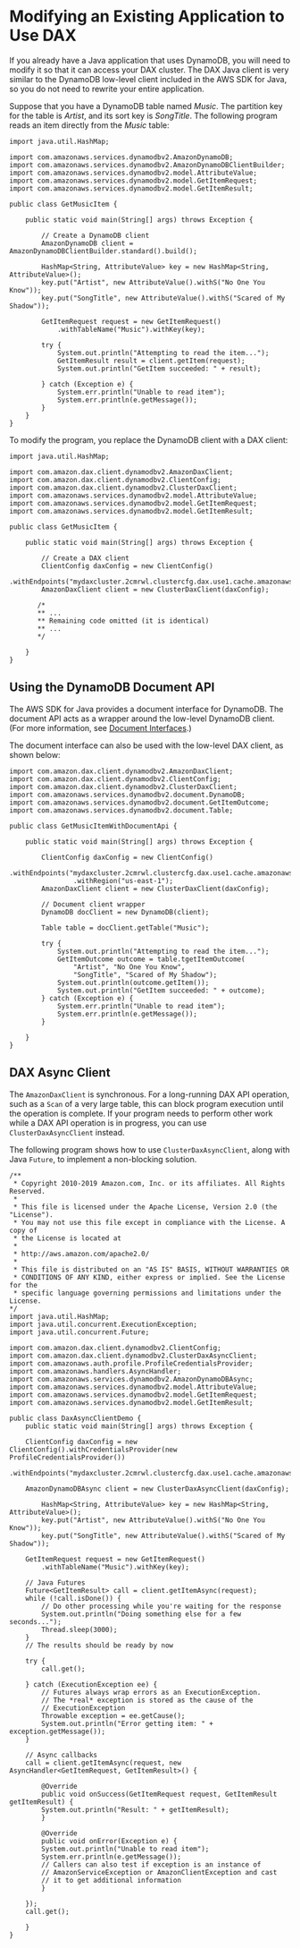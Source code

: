 # Modifying an Existing Application to Use DAX<a name="DAX.client.modify-your-app"></a>

If you already have a Java application that uses DynamoDB, you will need to modify it so that it can access your DAX cluster\. The DAX Java client is very similar to the DynamoDB low\-level client included in the AWS SDK for Java, so you do not need to rewrite your entire application\.

Suppose that you have a DynamoDB table named *Music*\. The partition key for the table is *Artist*, and its sort key is *SongTitle*\. The following program reads an item directly from the *Music* table:

```
import java.util.HashMap;

import com.amazonaws.services.dynamodbv2.AmazonDynamoDB;
import com.amazonaws.services.dynamodbv2.AmazonDynamoDBClientBuilder;
import com.amazonaws.services.dynamodbv2.model.AttributeValue;
import com.amazonaws.services.dynamodbv2.model.GetItemRequest;
import com.amazonaws.services.dynamodbv2.model.GetItemResult;

public class GetMusicItem {

    public static void main(String[] args) throws Exception {

        // Create a DynamoDB client
        AmazonDynamoDB client = AmazonDynamoDBClientBuilder.standard().build();

        HashMap<String, AttributeValue> key = new HashMap<String, AttributeValue>();
        key.put("Artist", new AttributeValue().withS("No One You Know"));
        key.put("SongTitle", new AttributeValue().withS("Scared of My Shadow"));

        GetItemRequest request = new GetItemRequest()
            .withTableName("Music").withKey(key);

        try {
            System.out.println("Attempting to read the item...");
            GetItemResult result = client.getItem(request);
            System.out.println("GetItem succeeded: " + result);

        } catch (Exception e) {
            System.err.println("Unable to read item");
            System.err.println(e.getMessage());
        }
    }
}
```

To modify the program, you replace the DynamoDB client with a DAX client:

```
import java.util.HashMap;

import com.amazon.dax.client.dynamodbv2.AmazonDaxClient;
import com.amazon.dax.client.dynamodbv2.ClientConfig;
import com.amazon.dax.client.dynamodbv2.ClusterDaxClient;
import com.amazonaws.services.dynamodbv2.model.AttributeValue;
import com.amazonaws.services.dynamodbv2.model.GetItemRequest;
import com.amazonaws.services.dynamodbv2.model.GetItemResult;

public class GetMusicItem {

    public static void main(String[] args) throws Exception {

        // Create a DAX client
        ClientConfig daxConfig = new ClientConfig()
            .withEndpoints("mydaxcluster.2cmrwl.clustercfg.dax.use1.cache.amazonaws.com:8111");
        AmazonDaxClient client = new ClusterDaxClient(daxConfig);

       /*
       ** ...
       ** Remaining code omitted (it is identical)
       ** ...
       */

    }
}
```

## Using the DynamoDB Document API<a name="DAX.client.modify-your-app.document-api"></a>

The AWS SDK for Java provides a document interface for DynamoDB\. The document API acts as a wrapper around the low\-level DynamoDB client\. \(For more information, see [Document Interfaces](https://docs.aws.amazon.com/amazondynamodb/latest/developerguide/Programming.SDKs.Interfaces.Document.html)\.\)

The document interface can also be used with the low\-level DAX client, as shown below:

```
import com.amazon.dax.client.dynamodbv2.AmazonDaxClient;
import com.amazon.dax.client.dynamodbv2.ClientConfig;
import com.amazon.dax.client.dynamodbv2.ClusterDaxClient;
import com.amazonaws.services.dynamodbv2.document.DynamoDB;
import com.amazonaws.services.dynamodbv2.document.GetItemOutcome;
import com.amazonaws.services.dynamodbv2.document.Table;

public class GetMusicItemWithDocumentApi {

    public static void main(String[] args) throws Exception {

        ClientConfig daxConfig = new ClientConfig()
                .withEndpoints("mydaxcluster.2cmrwl.clustercfg.dax.use1.cache.amazonaws.com:8111")
                .withRegion("us-east-1");
        AmazonDaxClient client = new ClusterDaxClient(daxConfig);

        // Document client wrapper
        DynamoDB docClient = new DynamoDB(client);

        Table table = docClient.getTable("Music");

        try {
            System.out.println("Attempting to read the item...");
            GetItemOutcome outcome = table.tgetItemOutcome(
                "Artist", "No One You Know",
                "SongTitle", "Scared of My Shadow");
            System.out.println(outcome.getItem());
            System.out.println("GetItem succeeded: " + outcome);
        } catch (Exception e) {
            System.err.println("Unable to read item");
            System.err.println(e.getMessage());
        }

    }
}
```

## DAX Async Client<a name="DAX.client.async"></a>

The `AmazonDaxClient` is synchronous\. For a long\-running DAX API operation, such as a `Scan` of a very large table, this can block program execution until the operation is complete\. If your program needs to perform other work while a DAX API operation is in progress, you can use `ClusterDaxAsyncClient` instead\.

The following program shows how to use `ClusterDaxAsyncClient`, along with Java `Future`, to implement a non\-blocking solution\.

```
/**
 * Copyright 2010-2019 Amazon.com, Inc. or its affiliates. All Rights Reserved.
 *
 * This file is licensed under the Apache License, Version 2.0 (the "License").
 * You may not use this file except in compliance with the License. A copy of
 * the License is located at
 *
 * http://aws.amazon.com/apache2.0/
 *
 * This file is distributed on an "AS IS" BASIS, WITHOUT WARRANTIES OR
 * CONDITIONS OF ANY KIND, either express or implied. See the License for the
 * specific language governing permissions and limitations under the License.
*/
import java.util.HashMap;
import java.util.concurrent.ExecutionException;
import java.util.concurrent.Future;

import com.amazon.dax.client.dynamodbv2.ClientConfig;
import com.amazon.dax.client.dynamodbv2.ClusterDaxAsyncClient;
import com.amazonaws.auth.profile.ProfileCredentialsProvider;
import com.amazonaws.handlers.AsyncHandler;
import com.amazonaws.services.dynamodbv2.AmazonDynamoDBAsync;
import com.amazonaws.services.dynamodbv2.model.AttributeValue;
import com.amazonaws.services.dynamodbv2.model.GetItemRequest;
import com.amazonaws.services.dynamodbv2.model.GetItemResult;

public class DaxAsyncClientDemo {
    public static void main(String[] args) throws Exception {

	ClientConfig daxConfig = new ClientConfig().withCredentialsProvider(new ProfileCredentialsProvider())
		.withEndpoints("mydaxcluster.2cmrwl.clustercfg.dax.use1.cache.amazonaws.com:8111");

	AmazonDynamoDBAsync client = new ClusterDaxAsyncClient(daxConfig);

        HashMap<String, AttributeValue> key = new HashMap<String, AttributeValue>();
        key.put("Artist", new AttributeValue().withS("No One You Know"));
        key.put("SongTitle", new AttributeValue().withS("Scared of My Shadow"));

	GetItemRequest request = new GetItemRequest()
	    .withTableName("Music").withKey(key);

	// Java Futures
	Future<GetItemResult> call = client.getItemAsync(request);
	while (!call.isDone()) {
	    // Do other processing while you're waiting for the response
	    System.out.println("Doing something else for a few seconds...");
	    Thread.sleep(3000);
	}
	// The results should be ready by now
	
	try {
	    call.get();
	    
	} catch (ExecutionException ee) {
	    // Futures always wrap errors as an ExecutionException.
	    // The *real* exception is stored as the cause of the
	    // ExecutionException
	    Throwable exception = ee.getCause();
	    System.out.println("Error getting item: " + exception.getMessage());
	}

	// Async callbacks
	call = client.getItemAsync(request, new AsyncHandler<GetItemRequest, GetItemResult>() {

	    @Override
	    public void onSuccess(GetItemRequest request, GetItemResult getItemResult) {
		System.out.println("Result: " + getItemResult);
	    }
	    
	    @Override
	    public void onError(Exception e) {
		System.out.println("Unable to read item");
		System.err.println(e.getMessage());
		// Callers can also test if exception is an instance of
		// AmazonServiceException or AmazonClientException and cast
		// it to get additional information
	    }

	});
	call.get();

    }
}
```
